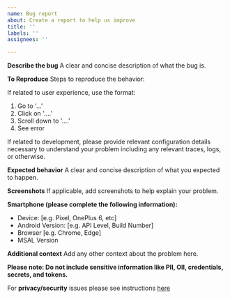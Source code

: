 ```yaml
---
name: Bug report
about: Create a report to help us improve
title: ''
labels: ''
assignees: ''

---
```


**Describe the bug**
A clear and concise description of what the bug is.

**To Reproduce**
Steps to reproduce the behavior:

If related to user experience, use the format:
1. Go to '...'
2. Click on '....'
3. Scroll down to '....'
4. See error

If related to development, please provide relevant configuration details necessary to understand your problem including any relevant traces, logs, or otherwise.

**Expected behavior**
A clear and concise description of what you expected to happen.

**Screenshots**
If applicable, add screenshots to help explain your problem.

**Smartphone (please complete the following information):**
 - Device: [e.g. Pixel, OnePlus 6, etc]
 - Android Version: [e.g. API Level, Build Number]
 - Browser [e.g. Chrome, Edge]
 - MSAL Version

**Additional context**
Add any other context about the problem here.

**Please note: Do not include sensitive information like PII, OII, credentials, secrets, and tokens.**

For **privacy/security** issues please see instructions [here](https://github.com/AzureAD/microsoft-authentication-library-for-android#security-reporting)

